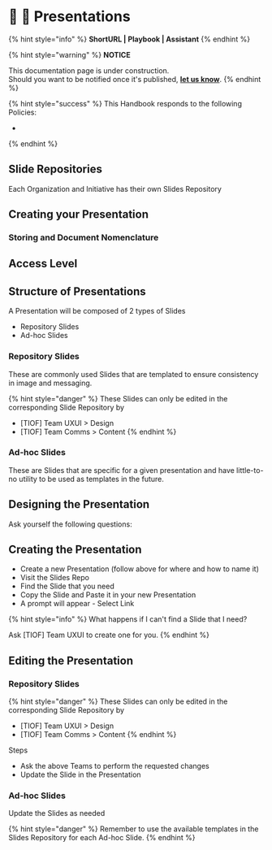 # 📓 🚧 Presentations

{% hint style="info" %}
**ShortURL | Playbook | Assistant**
{% endhint %}



{% hint style="warning" %}
**NOTICE**

This documentation page is under construction.\
Should you want to be notified once it's published, [**let us know**](https://tiof.click/TIOFTarianUpdatesService).
{% endhint %}



{% hint style="success" %}
This Handbook responds to the following Policies:

*
{% endhint %}





## Slide Repositories

Each Organization and Initiative has their own Slides Repository





## Creating your Presentation

### Storing and Document Nomenclature



## Access Level



## Structure of Presentations

A Presentation will be composed of 2 types of Slides

* Repository Slides
* Ad-hoc Slides



### Repository Slides

These are commonly used Slides that are templated to ensure consistency in image and messaging.

{% hint style="danger" %}
These Slides can only be edited in the corresponding Slide Repository by

* \[TIOF] Team UXUI > Design
* \[TIOF] Team Comms > Content
{% endhint %}

&#x20;

### Ad-hoc Slides

These are Slides that are specific for a given presentation and have little-to-no utility to be used as templates in the future.

## Designing the Presentation

Ask yourself the following questions:



## Creating the Presentation

* Create a new Presentation (follow above for where and how to name it)
* Visit the Slides Repo
* Find the Slide that you need
* Copy the Slide and Paste it in your new Presentation
* A prompt will appear - Select Link

{% hint style="info" %}
What happens if I can't find a Slide that I need?

Ask \[TIOF] Team UXUI to create one for you.
{% endhint %}



## Editing the Presentation

### Repository Slides

{% hint style="danger" %}
These Slides can only be edited in the corresponding Slide Repository by

* \[TIOF] Team UXUI > Design
* \[TIOF] Team Comms > Content
{% endhint %}

Steps

* Ask the above Teams to perform the requested changes
* Update the Slide in the Presentation



### Ad-hoc Slides

Update the Slides as needed

{% hint style="danger" %}
Remember to use the available templates in the Slides Repository for each Ad-hoc Slide.
{% endhint %}

























